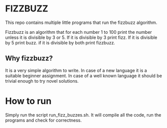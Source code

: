 # FIZZBUZZ

This repo contains multiple little programs that run the fizzbuzz algorithm.

Fizzbuzz is an algorithm that for each number 1 to 100 print the number unless it is divisible by 3 or 5.
If it is divisible by 3 print fizz.
If it is divisible by 5 print buzz.
if it is divisible by both print fizzbuzz.

## Why fizzbuzz?

It is a very simple algorithm to write. 
In case of a new language it is a suitable beginner assignment. 
In case of a well known language it should be trivial enough to try novel solutions.

# How to run

Simply run the script run\_fizz\_buzzes.sh. 
It will compile all the code, run the programs and check for correctness.
